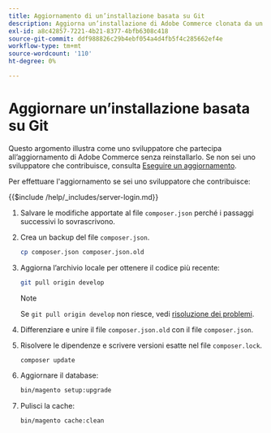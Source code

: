 ```yaml
---
title: Aggiornamento di un’installazione basata su Git
description: Aggiorna un’installazione di Adobe Commerce clonata da un archivio Git.
exl-id: a8c42857-7221-4b21-8377-4bfb6308c418
source-git-commit: ddf988826c29b4ebf054a4d4fb5f4c285662ef4e
workflow-type: tm+mt
source-wordcount: '110'
ht-degree: 0%

---
```


# Aggiornare un’installazione basata su Git

Questo argomento illustra come uno sviluppatore che partecipa all’aggiornamento di Adobe Commerce senza reinstallarlo. Se non sei uno sviluppatore che contribuisce, consulta [Eseguire un aggiornamento](../implementation/perform-upgrade.md).

Per effettuare l&#39;aggiornamento se sei uno sviluppatore che contribuisce:

{{$include /help/_includes/server-login.md}}

1. Salvare le modifiche apportate al file `composer.json` perché i passaggi successivi lo sovrascrivono.

1. Crea un backup del file `composer.json`.

   ```bash
   cp composer.json composer.json.old
   ```

1. Aggiorna l’archivio locale per ottenere il codice più recente:

   ```bash
   git pull origin develop
   ```

   >[!NOTE]
   >
   >Se `git pull origin develop` non riesce, vedi [risoluzione dei problemi](https://support.magento.com/hc/en-us/articles/360034229872).

1. Differenziare e unire il file `composer.json.old` con il file `composer.json`.

1. Risolvere le dipendenze e scrivere versioni esatte nel file `composer.lock`.

   ```bash
   composer update
   ```

1. Aggiornare il database:

   ```bash
   bin/magento setup:upgrade
   ```

1. Pulisci la cache:

   ```bash
   bin/magento cache:clean
   ```
